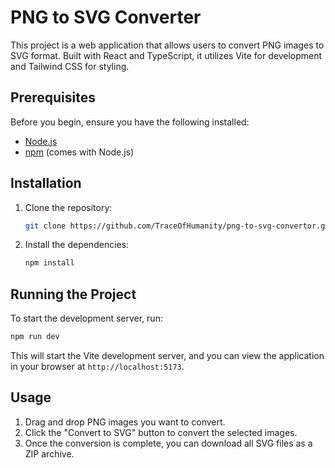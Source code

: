 # PNG to SVG Converter

This project is a web application that allows users to convert PNG images to SVG format. Built with React and TypeScript, it utilizes Vite for development and Tailwind CSS for styling.

## Prerequisites

Before you begin, ensure you have the following installed:

- [Node.js](https://nodejs.org/)
- [npm](https://www.npmjs.com/) (comes with Node.js)

## Installation

1. Clone the repository:

   ```bash
   git clone https://github.com/TraceOfHumanity/png-to-svg-convertor.git
   ```

2. Install the dependencies:

   ```bash
   npm install
   ```

## Running the Project

To start the development server, run:

```bash
npm run dev
```

This will start the Vite development server, and you can view the application in your browser at `http://localhost:5173`.

## Usage

1. Drag and drop PNG images you want to convert.
2. Click the "Convert to SVG" button to convert the selected images.
3. Once the conversion is complete, you can download all SVG files as a ZIP archive.
